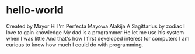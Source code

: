 # hello-world
Created by Mayor 
Hi I'm Perfecta Mayowa Alakija 
A Sagittarius by zodiac
I love to gain knowledge 
My dad is a programmer 
He let me use his system when I was little
And that's how I first developed interest for computers 
I am curious to know how much I could do with programming.
